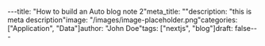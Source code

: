 ---title: "How to build an Auto blog note 2"meta_title: ""description: "this is meta description"image: "/images/image-placeholder.png"categories: ["Application", "Data"]author: "John Doe"tags: ["nextjs", "blog"]draft: false---